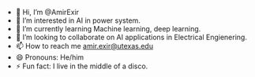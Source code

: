 - 👋 Hi, I’m @AmirExir
- 👀 I’m interested in AI in power system.
- 🌱 I’m currently learning Machine learning, deep learning.
- 💞️ I’m looking to collaborate on AI applications in Electrical Engienering.
- 📫 How to reach me amir.exir@utexas.edu
- 😄 Pronouns: He/him
- ⚡ Fun fact: I live in the middle of a disco.

<!---
AmirExir/AmirExir is a ✨ special ✨ repository because its `README.md` (this file) appears on your GitHub profile.
You can click the Preview link to take a look at your changes.
--->
